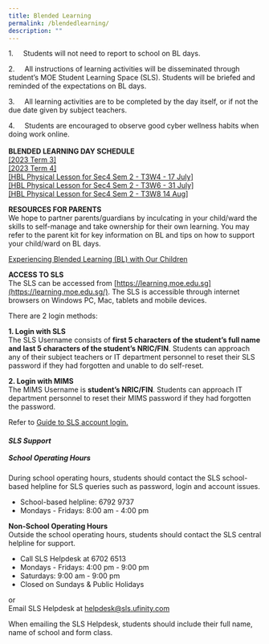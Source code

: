 ```yaml
---
title: Blended Learning
permalink: /blendedlearning/
description: ""
---
```

1.&nbsp;&nbsp;&nbsp;&nbsp; Students will not need to report to school on BL days.&nbsp;

2.&nbsp;&nbsp;&nbsp;&nbsp; All instructions of learning activities will be disseminated through student’s MOE Student Learning Space (SLS). Students will be briefed and reminded of the expectations on BL days.&nbsp;

3.&nbsp;&nbsp;&nbsp;&nbsp; All learning activities are to be completed by the day itself, or if not the due date given by subject teachers.&nbsp;

4.&nbsp;&nbsp;&nbsp;&nbsp; Students are encouraged to observe good cyber wellness habits when doing work online.&nbsp;<br><br><strong>BLENDED LEARNING DAY SCHEDULE</strong><br>
<a target="_blank" href="https://drive.google.com/file/d/1zX85aCjluQ7N6r2Cc5IR-C09uGkHol7y/view?usp=sharing">[2023 Term 3]</a><br>
<a target="_blank" href="https://drive.google.com/file/d/11PvW7kPurkWO3MhqpYXFeshn8NalrSHV/view?usp=sharing">[2023 Term 4]</a><br>
<a target="_blank" href="https://drive.google.com/file/d/1l920W75SQ14GF9Z73TFg0YT37lC9CGPl/view?usp=sharing">[HBL Physical Lesson for Sec4 Sem 2 - T3W4 - 17 July]</a><br>
<a target="_blank" href="https://drive.google.com/file/d/1ICmpgzYVTcCkws9JjZk24T_E46x4dKwY/view?usp=sharing">[HBL Physical Lesson for Sec4 Sem 2 - T3W6 - 31 July]</a><br>
<a target="_blank" href="https://drive.google.com/file/d/1Wla2SY5CeHyyvMcK4jLot4BTPf8QYUxY/view?usp=sharing">[HBL Physical Lesson for Sec4 Sem 2 - T3W8 14 Aug]</a><br>


**RESOURCES FOR PARENTS**
<br>We hope to partner parents/guardians by inculcating in your child/ward the skills to self-manage and take ownership for their own learning. You may refer to the parent kit for key information on BL and tips on how to support your child/ward on BL days.

[Experiencing Blended Learning (BL) with Our Children](https://drive.google.com/file/d/1SEia12wmBAIkNLrTaqWxw_QALjR1FysG/view?usp=share_link)[  
](https://westwoodsec.moe.edu.sg/qql/slot/u558/Latest%20Update/HBL/Parent-Kit-Experiencing-Blended-Learning.pdf)

**ACCESS TO SLS**<br>The SLS can be accessed from&nbsp;[https://learning.moe.edu.sg](https://learning.moe.edu.sg/). The SLS is accessible through internet browsers on Windows PC, Mac, tablets and mobile devices.&nbsp;  
  
There are 2 login methods:  
  
**1\. Login with SLS**  
The SLS Username consists of&nbsp;**first 5 characters of the student’s full name and last 5 characters of the student’s NRIC/FIN**. Students can approach any of their subject teachers or IT department personnel to reset their SLS password if they had forgotten and unable to do self-reset.&nbsp;  
  
**2\. Login with MIMS**  
The MIMS Username is&nbsp;**student’s NRIC/FIN**. Students can approach IT department personnel to reset their MIMS password if they had forgotten the password.  
  
Refer to&nbsp;[Guide to SLS account login.  
](https://www.learning.moe.edu.sg/sls/students/index.html)


##### **SLS Support** <br><br>**School Operating Hours**<br>
During school operating hours, students should contact the SLS school-based helpline for SLS queries such as&nbsp;password, login and account issues.

* School-based helpline: 6792 9737
* Mondays - Fridays: 8:00 am - 4:00 pm

**Non-School Operating Hours**&nbsp;<br>
Outside the school operating hours, students should contact the SLS central helpline for support.

* Call SLS Helpdesk at 6702 6513
* Mondays - Fridays: 4:00 pm - 9:00 pm
* Saturdays: 9:00 am - 9:00 pm
* Closed on Sundays &amp; Public Holidays

or
<br>Email SLS Helpdesk at helpdesk@sls.ufinity.com

When emailing the SLS Helpdesk, students should include their full name, name of school and form class.